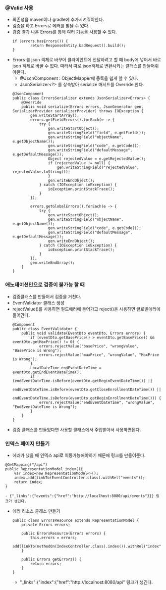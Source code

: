 ### @Valid 사용
- 의존성을 maven이나 gradle에 추가시켜줘야한다.
- 검증을 하고 Errors로 에러를 받을 수 있다.
- 검증 결과 나온 Errors를 통해 여러 기능을 사용할 수 있다.
    ```
    if (errors.hasErrors()) {
            return ResponseEntity.badRequest().build();
    }
    ```
- Errors 를 json 객체로 바꾸어 클라이언트에 전달하려고 할 때 body에 넣어서 바로 json 객체로 바꿀 수 없다. 따라서 따로 json객체로 변환시키는 클래스를 만들어줘야한다.
    - @JsonComponent : ObjectMapper에 등록을 쉽게 할 수 있다.
    -  JsonSerializer<?> 를 상속받아 serialize 매서드를 Override 한다.
    ```
    @JsonComponent
    public class ErrorsSerializer extends JsonSerializer<Errors> {
        @Override
        public void serialize(Errors errors, JsonGenerator gen, SerializerProvider serializerProvider) throws IOException {
            gen.writeStartArray();
            errors.getFieldErrors().forEach(e -> {
                try {
                    gen.writeStartObject();
                    gen.writeStringField("field", e.getField());
                    gen.writeStringField("objectName", e.getObjectName());
                    gen.writeStringField("code", e.getCode());
                    gen.writeStringField("defaultMessage", e.getDefaultMessage());
                    Object rejectedValue = e.getRejectedValue();
                    if (rejectedValue != null) {
                        gen.writeStringField("rejectedValue", rejectedValue.toString());
                    }
                    gen.writeEndObject();
                } catch (IOException ioException) {
                    ioException.printStackTrace();
                }
            });

            errors.getGlobalErrors().forEach(e -> {
                try {
                    gen.writeStartObject();
                    gen.writeStringField("objectName", e.getObjectName());
                    gen.writeStringField("code", e.getCode());
                    gen.writeStringField("defaultMessage", e.getDefaultMessage());
                    gen.writeEndObject();
                } catch (IOException ioException) {
                    ioException.printStackTrace();
                }
            });
            gen.writeEndArray();
        }
    }
    ```
    
### 애노테이션만으로 검증이 불가능 할 때
- 검증클래스를 만들어서 검증을 거친다.
- EventValidator 클래스 생성
- rejectValue()를 사용하면 필드에러에 들어가고 reject()을 사용하면 글로벌에러에 들어간다.
    ```
    @Component
    public class EventValidator {
        public void validate(EventDto eventDto, Errors errors) {
            if (eventDto.getBasePrice() > eventDto.getBasePrice() && eventDto.getMaxPrice() != 0) {
                errors.rejectValue("basePrice", "wrongValue", "BasePrice is Wrong");
                errors.rejectValue("maxPrice", "wrongValue", "MaxPrice is Wrong");
            }
            LocalDateTime endEventDateTime = eventDto.getEndEventDateTime();
            if (endEventDateTime.isBefore(eventDto.getBeginEventDateTime()) ||
                    endEventDateTime.isBefore(eventDto.getCloseEnrollmentDateTime()) ||
                    endEventDateTime.isBefore(eventDto.getBeginEnrollmentDateTime())) {
                errors.rejectValue("endEventDateTime", "wrongValue", "EndEventDateTime is Wrong");
            }
        }
    }
    ```
- 검증 클래스를 만들었다면 사용할 클래스에서 주입받아서 사용하면된다.

### 인덱스 페이지 만들기
- 에러가 났을 때 인덱스 api로 이동가능해야하기 때문에 링크를 만들어준다.
```
@GetMapping("/api")
public RepresentationModel index(){
    var index=new RepresentationModel<>();
    index.add(linkTo(EventController.class).withRel("events"));
    return index;
}
```
    - {"_links":{"events":{"href":"http://localhost:8080/api/events"}}} 링크가 생긴다.
- 에러 리소스 클래스 만들기 
    ```
    public class ErrorsResource extends RepresentationModel {
        private Errors errors;

        public ErrorsResource(Errors errors) {
            this.errors = errors;
            add(linkTo(methodOn(IndexController.class).index()).withRel("index"));
        }

        public Errors getErrors() {
            return errors;
        }
    }
    ```
    - "_links":{"index":{"href":"http://localhost:8080/api" 링크가 생긴다.